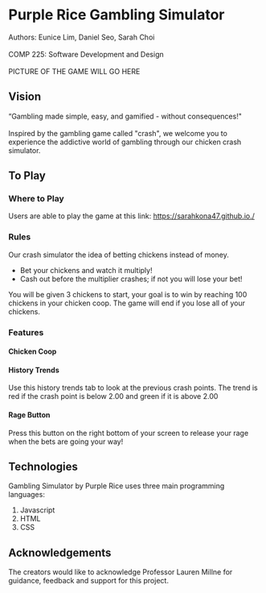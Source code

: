 # Purple Rice Gambling Simulator

Authors: Eunice Lim, Daniel Seo, Sarah Choi \
\
COMP 225: Software Development and Design \
\
PICTURE OF THE GAME WILL GO HERE
## Vision
“Gambling made simple, easy, and gamified - without consequences!"\
\
Inspired by the gambling game called "crash", we welcome you to experience the addictive world of gambling through our chicken crash simulator.

## To Play

### Where to Play
Users are able to play the game at this link: https://sarahkona47.github.io./ 

### Rules
Our crash simulator the idea of betting chickens instead of money. 

- Bet your chickens and watch it multiply!
- Cash out before the multiplier crashes; if not you will lose your bet!

You will be given 3 chickens to start, your goal is to win by reaching 100 chickens in your chicken coop. The game will end if you lose all of your chickens.

### Features

#### Chicken Coop
#### History Trends 
Use this history trends tab to look at the previous crash points. The trend is red if the crash point is below 2.00 and green if it is above 2.00
#### Rage Button
Press this button on the right bottom of your screen to release your rage when the bets are going your way! 

## Technologies
Gambling Simulator by Purple Rice uses three main programming languages: 
1. Javascript
2. HTML
3. CSS

## Acknowledgements
The creators would like to acknowledge Professor Lauren Millne for guidance, feedback and support for this project. 
